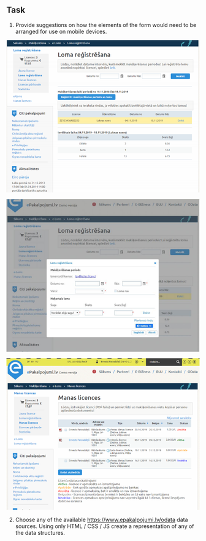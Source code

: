 ## Task

1. Provide suggestions on how the elements of the form would need to be arranged for use on mobile devices.

![Page 1](1.png)

![Page 2](2.png)

![Page 3](3.png)

2. Choose any of the available https://www.epakalpojumi.lv/odata data sources. Using only  HTML / CSS / JS create a representation of any of the data structures.